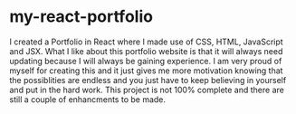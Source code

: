 # my-react-portfolio
I created a Portfolio in React where I made use of CSS, HTML, JavaScript and JSX. What I like about this portfolio website is that it will always need updating because I will always be gaining experience. I am very proud of myself for creating this 
and it just gives me more motivation knowing that the possiblities are endless and you just have to keep believing in yourself and put in the hard work. This project is not 100% complete and there are still a couple of enhancments to be made. 
